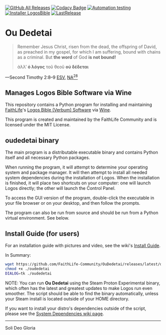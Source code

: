 [![GitHub All Releases](https://img.shields.io/github/downloads/FaithLife-Community/OuDedetai/total.svg)]()
[![Codacy Badge](https://api.codacy.com/project/badge/Grade/f730f74748c348cb9b3ff2fa1654c84b)](https://app.codacy.com/manual/FaithLife-Community/OuDedetai?utm_source=github.com&utm_medium=referral&utm_content=FaithLife-Community/OuDedetai&utm_campaign=Badge_Grade_Dashboard)
[![Automation testing](https://img.shields.io/badge/Automation-testing-sucess)](https://github.com/FaithLife-Community/LogosLinuxInstallTests) [![Installer LogosBible](https://img.shields.io/badge/Installer-LogosBible-blue)](https://www.logos.com) [![LastRelease](https://img.shields.io/github/v/release/FaithLife-Community/OuDedetai)](https://github.com/FaithLife-Community/OuDedetai/releases)

# Ou Dedetai

>Remember Jesus Christ, risen from the dead, the offspring of David, as preached in my gospel, for which I am suffering, bound with chains as a criminal. But **the word** of God **is not bound!**
>
>ἀλλʼ **ὁ λόγος** τοῦ θεοῦ **οὐ δέδεται**  

—Second Timothy 2:8–9 [ESV](https://biblia.com/bible/esv/2-timothy/2/8-9), [NA<sup>28</sup>](https://biblia.com/bible/ubs5/2-timothy/2/9)

## Manages Logos Bible Software via Wine

This repository contains a Python program for installing and maintaining [FaithLife](https://faithlife.com/)'s [Logos Bible (Verbum) Software](https://www.logos.com/) via [Wine](https://www.winehq.org/).

This program is created and maintained by the FaithLife Community and is licensed under the MIT License.

## oudedetai binary

The main program is a distributable executable binary and contains Python itself and all necessary Python packages.

When running the program, it will attempt to determine your operating system and package manager.
It will then attempt to install all needed system dependencies during the installation of Logos.
When the installation is finished, it will place two shortcuts on your computer: one will launch Logos directly; the other will launch the Control Panel.

To access the GUI version of the program, double-click the executable in your file browser or on your desktop, and then follow the prompts.

The program can also be run from source and should be run from a Python virtual environment.
See below.

## Install Guide (for users)

For an installation guide with pictures and video, see the wiki's [Install Guide](https://github.com/FaithLife-Community/OuDedetai/wiki/Install-Guide).

In Summary:
```bash
wget https://github.com/FaithLife-Community/OuDedetai/releases/latest/download/oudedetai
chmod +x ./oudedetai
DIALOG=tk ./oudedetai
```

NOTE: You can run **Ou Dedetai** using the Steam Proton Experimental binary, which often has the latest and greatest updates to make Logos run even smoother. The script should be able to find the binary automatically, unless your Steam install is located outside of your HOME directory.

If you want to install your distro's dependencies outside of the script, please see the [System Dependencies wiki page](https://github.com/FaithLife-Community/OuDedetai/wiki/System-Dependencies).

---

Soli Deo Gloria
